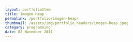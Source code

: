 ```yaml
---
layout: portfolioItem
title: Imogen Heap
permalink: /portfolio/imogen-heap/
thumbnail: /assets/img/portfolio_headers/imogen-heap.jpeg
category: programming
date: 02 November 2011
---
```

